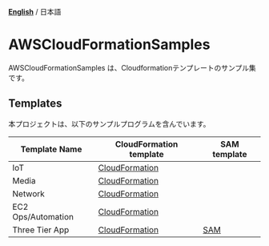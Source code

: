 [**English**](README.md) / 日本語

# AWSCloudFormationSamples

AWSCloudFormationSamples は、Cloudformationテンプレートのサンプル集です。

## Templates

本プロジェクトは、以下のサンプルプログラムを含んでいます。

| Template Name | CloudFormation template | SAM template |
| --- | --- | --- |
| IoT | [CloudFormation](/iot/README.md) | |
| Media | [CloudFormation](/media/README.md) | |
| Network | [CloudFormation](/network/README.md) | |
| EC2 Ops/Automation | [CloudFormation](/ops/README.md) | |
| Three Tier App | [CloudFormation](/three-tier-app/templates/README.md) | [SAM](/three-tier-app/sam-app/README.md) |